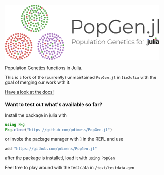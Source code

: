 ![PopGen.jl](logo.png)

Population Genetics functions in Julia.

This is a fork of the (currently) unmaintained `PopGen.jl` in `BioJulia` with the goal of merging our work with it. 

[Have a look at the docs!](https://pdimens.github.io/PopGen.jl/)

### Want to test out what's available so far?
Install the package in julia with
```julia
using Pkg
Pkg.clone("https://github.com/pdimens/PopGen.jl")
```

or invoke the package manager with `]` in the REPL and use
```julia
add "https://github.com/pdimens/PopGen.jl"
```
after the package is installed, load it with `using PopGen`

Feel free to play around with the test data in `/test/testdata.gen`


